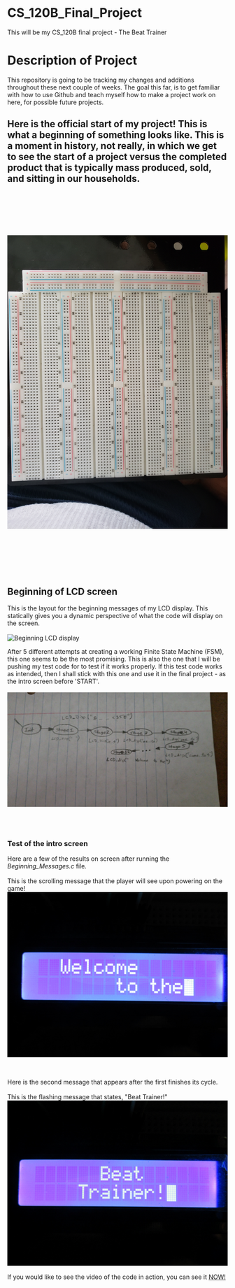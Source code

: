 # CS_120B_Final_Project
This will be my CS_120B final project - The Beat Trainer

<h1>Description of Project</h1>

<p>This repository is going to be tracking my changes and additions throughout these next couple of weeks.
The goal this far, is to get familiar with how to use Github and teach myself how to make a project work on here, for possible future projects.</p>

<h2>Here is the official start of my project! This is what a beginning of something looks like. This is a moment in history, not really, in which we get
to see the start of a project versus the completed product that is typically mass produced, sold, and sitting in our households.</p>

<br><br><br>

<p><img alt="Breadboard" src="breadboard.jpg" title="Awesome! This is the start of somthing amazing!!!" /></p>

<br><br><br>

<h2>Beginning of LCD screen</h2>
<p>This is the layout for the beginning messages of my LCD display. This statically gives you a dynamic perspective of what the code will display on the screen.<br><br>
<img alt="Beginning LCD display" src="first_pt_LCD_screen.JPG" title="The 'Paint' made version of an LCD display, showcasing (as you go down) a dynamic version of the LCD screen display
at the beginning of the game, before 'START'." /></p>

<p>After 5 different attempts at creating a working Finite State Machine (FSM), this one seems to be the most promising. This is also the one that I will be pushing my test code for to
test if it works properly. If this test code works as intended, then I shall stick with this one and use it in the final project - as the intro screen before 'START'. <br><br>
<img alt="Intro LCD FSM" src ="LCD_intro_FSM.jpeg" title="This is the Finite State Machine (FSM) that will be used to construct the first seen intro screen on the LCD display" /></p>

<br><br>

<h3>Test of the intro screen</h3>

<p>Here are a few of the results on screen after running the <em>Beginning_Messages.c</em> file.<br><br>This is the scrolling message that the player will see upon powering on the game!<br>
<img src="Welcome_to_the.JPG" alt="Display of first part of the intro message, 'Welcome_to_the'." title="Scrolling intro message on LCD screen"/></p>

<br>

<p>Here is the second message that appears after the first finishes its cycle.<br><br>This is the flashing message that states, "Beat Trainer!"<br>
<img src="Beat_Trainer.JPG" alt="Beat Trainer" title="Secondary intro message that flashes 'Beat Trainer'."/></p>

<p>If you would like to see the video of the code in action, you can see it <a href="https://youtu.be/miQS9gsfXd8"/>NOW!</p>